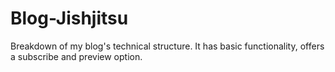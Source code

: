# Blog-Jishjitsu
Breakdown of my blog's technical structure.
It has basic functionality, offers a subscribe and preview option.
